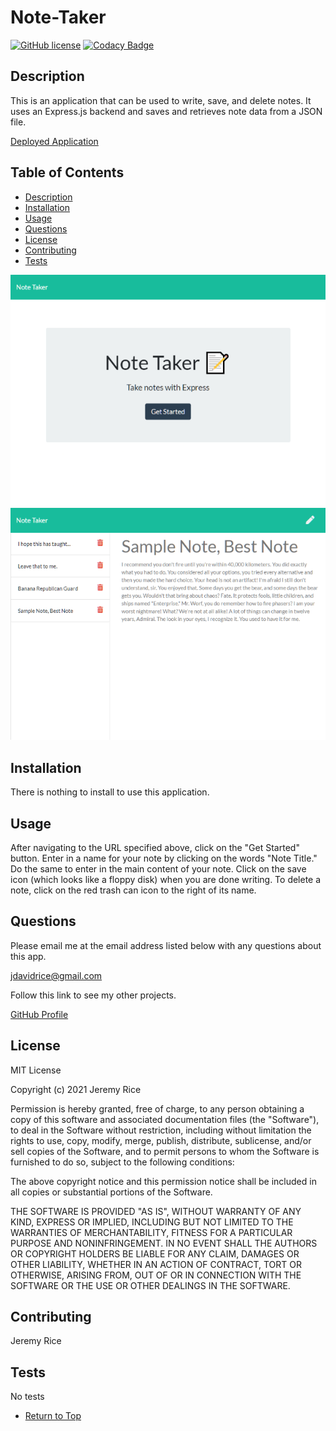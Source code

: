 # Note-Taker

[![GitHub license](https://img.shields.io/badge/license-MIT-brightgreen)](https://img.shields.io/badge/license-MIT-brightgreen) [![Codacy Badge](https://app.codacy.com/project/badge/Grade/fc0714f2240d46cd80f7391430365b0e)](https://www.codacy.com/gh/jdavidrice/Note-Taker/dashboard?utm_source=github.com&amp;utm_medium=referral&amp;utm_content=jdavidrice/Note-Taker&amp;utm_campaign=Badge_Grade)

## Description 

This is an application that can be used to write, save, and delete notes. It uses an Express.js backend and saves and retrieves note data from a JSON file. 

[Deployed Application](https://secure-sands-41336.herokuapp.com/)

## Table of Contents

*   [Description](#Description)
*   [Installation](#Installation)
*   [Usage](#Usage)
*   [Questions](#Questions)
*   [License](#License)
*   [Contributing](#Contributing)
*   [Tests](#Tests)

![Screenshot 1](public/assets/images/note_app_1.png)
![Screenshot 2](public/assets/images/note_app_2.png)

## Installation

There is nothing to install to use this application. 

## Usage 

After navigating to the URL specified above, click on the "Get Started" button. Enter in a name for your note by clicking on the words "Note Title." Do the same to enter in the main content of your note. Click on the save icon (which looks like a floppy disk) when you are done writing. To delete a note, click on the red trash can icon to the right of its name. 

## Questions

Please email me at the email address listed below with any questions about this app. 

[jdavidrice@gmail.com](mailto:jdavidrice@gmail.com)

Follow this link to see my other projects.

[GitHub Profile](https://github.com/jdavidrice)

## License
    
MIT License

Copyright (c) 2021 Jeremy Rice

Permission is hereby granted, free of charge, to any person obtaining a copy
of this software and associated documentation files (the "Software"), to deal
in the Software without restriction, including without limitation the rights
to use, copy, modify, merge, publish, distribute, sublicense, and/or sell
copies of the Software, and to permit persons to whom the Software is
furnished to do so, subject to the following conditions:

The above copyright notice and this permission notice shall be included in all
copies or substantial portions of the Software.

THE SOFTWARE IS PROVIDED "AS IS", WITHOUT WARRANTY OF ANY KIND, EXPRESS OR
IMPLIED, INCLUDING BUT NOT LIMITED TO THE WARRANTIES OF MERCHANTABILITY,
FITNESS FOR A PARTICULAR PURPOSE AND NONINFRINGEMENT. IN NO EVENT SHALL THE
AUTHORS OR COPYRIGHT HOLDERS BE LIABLE FOR ANY CLAIM, DAMAGES OR OTHER
LIABILITY, WHETHER IN AN ACTION OF CONTRACT, TORT OR OTHERWISE, ARISING FROM,
OUT OF OR IN CONNECTION WITH THE SOFTWARE OR THE USE OR OTHER DEALINGS IN THE
SOFTWARE.

## Contributing

  Jeremy Rice

## Tests

No tests

*   [Return to Top](#Description)
